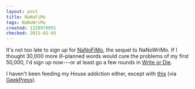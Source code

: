 ```yaml
---
layout: post
title: NaNoFiMo
tags: NaNoWriMo
created: 1228970991
checked: 2015-02-03
---
```

It's not too late to sign up for [NaNoFiMo](http://nanofimo.net), the sequel to NaNoWriMo.  If I thought 30,000 more ill-planned words would cure the problems of my first 50,000, I'd sign up now---or at least go a few rounds in [Write or Die](http://lab.drwicked.com/writeordie.html).<!--break-->

I haven't been feeding my House addiction either, except with [this](http://www.youtube.com/watch?v=_SjBdVYG9ms) (via [GeekPress](http://www.geekpress.com/2008/11/video-of-day-hugh-laurie-sings-my-kind.html)).
